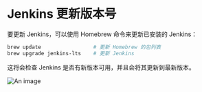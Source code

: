 # Jenkins 更新版本号

要更新 Jenkins，可以使用 Homebrew 命令来更新已安装的 Jenkins：

```bash
brew update                 # 更新 Homebrew 的包列表
brew upgrade jenkins-lts    # 更新 Jenkins
```

这将会检查 Jenkins 是否有新版本可用，并且会将其更新到最新版本。

![An image](/images/dev-ops/jenkins-update.png)

